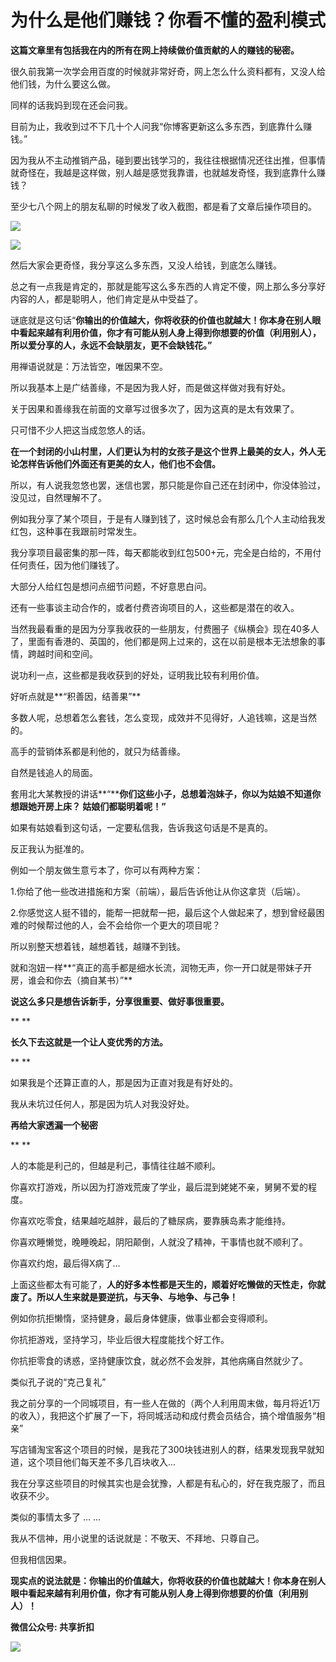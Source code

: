 # 为什么是他们赚钱？你看不懂的盈利模式

**这篇文章里有包括我在内的所有在网上持续做价值贡献的人的赚钱的秘密。**

很久前我第一次学会用百度的时候就非常好奇，网上怎么什么资料都有，又没人给他们钱，为什么要这么做。

同样的话我妈到现在还会问我。

目前为止，我收到过不下几十个人问我“你博客更新这么多东西，到底靠什么赚钱。”

因为我从不主动推销产品，碰到要出钱学习的，我往往根据情况还往出推，但事情就奇怪在，我越是这样做，别人越是感觉我靠谱，也就越发奇怪，我到底靠什么赚钱？

至少七八个网上的朋友私聊的时候发了收入截图，都是看了文章后操作项目的。

![](http://mmbiz.qpic.cn/mmbiz/Obj5dfbvdgfq4PWkg74e536UqibMHQRz1UKNk0ibC1dVQ7vicoJh95QykDjuUWKUVgIQCcTZbEZiaiaxicQzHDb4czHw/0?wx_fmt=jpeg)

![](http://mmbiz.qpic.cn/mmbiz/Obj5dfbvdgfq4PWkg74e536UqibMHQRz1OOxE790LIGVvW8yQkXwrC5dfe6JK5FPvRWDCm0bCGE8p7EwfuCeIUA/0?wx_fmt=jpeg)

然后大家会更奇怪，我分享这么多东西，又没人给钱，到底怎么赚钱。

总之有一点我是肯定的，那就是能写这么多东西的人肯定不傻，网上那么多分享好内容的人，都是聪明人，他们肯定是从中受益了。

谜底就是这句话“**你输出的价值越大，你将收获的价值也就越大！你本身在别人眼中看起来越有利用价值，你才有可能从别人身上得到你想要的价值（利用别人），所以爱分享的人，永远不会缺朋友，更不会缺钱花。”**


用禅语说就是：万法皆空，唯因果不空。

所以我基本上是广结善缘，不是因为我人好，而是做这样做对我有好处。

关于因果和善缘我在前面的文章写过很多次了，因为这真的是太有效果了。

只可惜不少人把这当成忽悠人的话。

**在一个封闭的小山村里，人们更认为村的女孩子是这个世界上最美的女人，外人无论怎样告诉他们外面还有更美的女人，他们也不会信。**


所以，有人说我忽悠也罢，迷信也罢，那只能是你自己还在封闭中，你没体验过，没见过，自然理解不了。

例如我分享了某个项目，于是有人赚到钱了，这时候总会有那么几个人主动给我发红包，这种事在我跟前时常发生。

我分享项目最密集的那一阵，每天都能收到红包500+元，完全是白给的，不用付任何责任，因为他们赚钱了。

大部分人给红包是想问点细节问题，不好意思白问。

还有一些事谈主动合作的，或者付费咨询项目的人，这些都是潜在的收入。

当然我最看重的是因为分享我收获的一些朋友，付费圈子《纵横会》现在40多人了，里面有香港的、英国的，他们都是网上过来的，这在以前是根本无法想象的事情，跨越时间和空间。

说功利一点，这些都是我收获到的好处，证明我比较有利用价值。

好听点就是**“积善因，结善果”**


多数人呢，总想着怎么套钱，怎么变现，成效并不见得好，人追钱嘛，这是当然的。

高手的营销体系都是利他的，就只为结善缘。

自然是钱追人的局面。

套用北大某教授的讲话**“****你们这些小子，总想着泡妹子，你以为姑娘不知道你想跟她开房上床？ 姑娘们都聪明着呢！”**


如果有姑娘看到这句话，一定要私信我，告诉我这句话是不是真的。

反正我认为挺准的。

例如一个朋友做生意亏本了，你可以有两种方案：

1.你给了他一些改进措施和方案（前端），最后告诉他让从你这拿货（后端）。

2.你感觉这人挺不错的，能帮一把就帮一把，最后这个人做起来了，想到曾经最困难的时候帮过他的人，会不会给你一个更大的项目呢？

所以别整天想着钱，越想着钱，越赚不到钱。

就和泡妞一样**“真正的高手都是细水长流，润物无声，你一开口就是带妹子开房，谁会和你去（摘自某书）”**

**说这么多只是想告诉新手，分享很重要、做好事很重要。**

**
**

**长久下去这就是一个让人变优秀的方法。**

**
**

如果我是个还算正直的人，那是因为正直对我是有好处的。

我从未坑过任何人，那是因为坑人对我没好处。

**再给大家透漏一个秘密**

**
**

人的本能是利己的，但越是利己，事情往往越不顺利。

你喜欢打游戏，所以因为打游戏荒废了学业，最后混到姥姥不亲，舅舅不爱的程度。

你喜欢吃零食，结果越吃越胖，最后的了糖尿病，要靠胰岛素才能维持。

你喜欢睡懒觉，晚睡晚起，阴阳颠倒，人就没了精神，干事情也就不顺利了。

你喜欢约炮，最后得X病了...

上面这些都太有可能了，**人的好多本性都是天生的，顺着好吃懒做的天性走，你就废了。所以人生来就是要逆抗，与天争、与地争、与己争！**

例如你抗拒懒惰，坚持健身，最后身体健康，做事业都会变得顺利。

你抗拒游戏，坚持学习，毕业后很大程度能找个好工作。

你抗拒零食的诱惑，坚持健康饮食，就必然不会发胖，其他病痛自然就少了。

类似孔子说的“克己复礼”

我之前分享的一个同城项目，有一些人在做的（两个人利用周末做，每月将近1万的收入），我把这个扩展了一下，将同城活动和成付费会员结合，搞个增值服务“相亲”

写店铺淘宝客这个项目的时候，是我花了300块钱进别人的群，结果发现我早就知道，这个项目他们每天差不多几百块收入...

我在分享这些项目的时候其实也是会犹豫，人都是有私心的，好在我克服了，而且收获不少。

类似的事情太多了 ... ...

我从不信神，用小说里的话说就是：不敬天、不拜地、只尊自己。

但我相信因果。

**现实点的说法就是：你输出的价值越大，你将收获的价值也就越大！你本身在别人眼中看起来越有利用价值，你才有可能从别人身上得到你想要的价值（利用别人）！**

**微信公众号: 共享折扣**

![](http://ou8u8dsau.bkt.clouddn.com/17-8-6/3303492.jpg)



